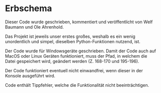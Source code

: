 # Erbschema
Dieser Code wurde geschrieben, kommentiert und veröffentlicht von Welf Baumann und Ole Ahrenhold.

Das Projekt ist jeweils unser erstes großes, weshalb es ein wenig unordentlich und simpel, dieselben Python-Funktionen nutzend, ist.

Der Code wurde für Windowsgeräte geschrieben.
Damit der Code auch auf MacOS oder Linux Geräten funktioniert, muss der Pfad, in welchem die Datei gespeichert wird, geändert werden (Z. 168-170 und 195-196).

Der Code funktioniert eventuell nicht einwandfrei, wenn dieser in der Konsole ausgeführt wird.

Code enthält Tippfehler, welche die Funktionalität nicht beeinträchtigen.
